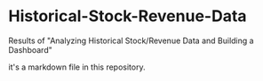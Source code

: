 # Historical-Stock-Revenue-Data
Results of "Analyzing Historical Stock/Revenue Data and Building a Dashboard"

it's a markdown file in this repository.
